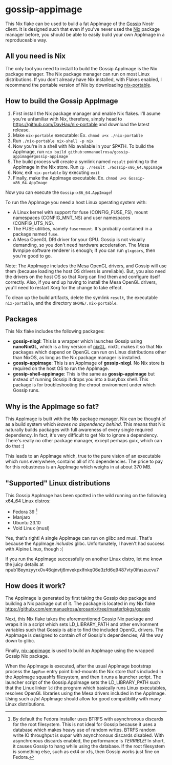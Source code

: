 # gossip-appimage

This Nix flake can be used to build a fat AppImage of the [Gossip](https://github.com/mikedilger/gossip) Nostr client. It is designed such that even if you've never used the [Nix](https://nixos.org/) package manager before, you should be able to easily build your own AppImage in a reproduceable way.

## All you need is Nix

The only tool you need to install to build the Gossip AppImage is the Nix package manager. The Nix package manager can run on most Linux distributions. If you don't already have Nix installed, with Flakes enabled, I recommend the portable version of Nix by downloading [nix-portable](https://github.com/DavHau/nix-portable). 

## How to build the Gossip AppImage

1. First install the Nix package manager and enable Nix flakes. I'll asume you're unfamiliar with Nix, therefore, simply head to https://github.com/DavHau/nix-portable and download the latest release.
2. Make `nix-portable` executable: Ex. `chmod u+x ./nix-portable`
3. Run `./nix-portable nix-shell -p nix`
4. Now you're in a shell with Nix available in your $PATH. To build the AppImage, run `nix build github:emmanuelrosa/gossip-appimage#gossip-appimage`
5. The build process will create a symlink named `result` pointing to the AppImage in the Nix store. Run `cp ./result ./Gossip-x86_64.AppImage`
6. Now, exit `nix-portable` by executing `exit`
7. Finally, make the AppImage executable. Ex. `chmod u+x Gossip-x86_64.AppImage`

Now you can execute the `Gossip-x86_64.AppImage`!

To run the AppImage you need a host Linux operating system with:

- A Linux kernel with support for fuse (CONFIG_FUSE_FS), mount namespaces (CONFIG_MNT_NS) and user namespaces (CONFIG_UTS_NS).
- The FUSE utilities, namely `fusermount`. It's probably contained in a package named `fuse`.
- A Mesa OpenGL DRI driver for your GPU. Gossip is not visually demanding, so you don't need hardware acceleration. The Mesa llvmpipe software renderer is enough; If you can run `glxgears`, then you're good to go.

Note: The AppImage includes the Mesa OpenGL drivers, and Gossip will use them (because loading the host OS drivers is unreliable). But, you also need the drivers on the host OS so that Xorg can find them and configure itself correctly. Also, if you end up having to install the Mesa OpenGL drivers, you'll need to restart Xorg for the change to take effect.

To clean up the build artifacts, delete the symlink `result`, the executable `nix-portable`, and the directory `$HOME/.nix-portable`.

## Packages

This Nix flake includes the following packages:

- **gossip-nixgl**: This is a wrapper which launches Gossip using **nanoNixGL**, which is a tiny version of [nixGL](https://github.com/nix-community/nixGL). nixGL makes it so that Nix packages which depend on OpenGL can run on Linux distributions other than NixOS, as long as the Nix package manager is installed.
- **gossip-appimage**: This is an AppImage of **gossip-nixgl**. No Nix store is required on the host OS to run the AppImage.
- **gossip-shell-appimage**: This is the same as **gossip-appimage** but instead of running Gossip it drops you into a busybox shell. This package is for troubleshooting the chroot environment under which Gossip runs.

## Why is the AppImage so fat?

This AppImage is built with the Nix package manager. Nix can be thought of as a build system which *leaves no dependency behind*. This means that Nix naturally builds packages with full awareness of every single required dependency. In fact, it's very difficult to get Nix to ignore a dependency. There's really no other package manager, except perhaps guix, which can do that :)

This leads to an AppImage which, true to the pure vision of an executable which runs everywhere, contains all of it's dependencies. The price to pay for this robustness is an AppImage which weighs in at about 370 MB.

## "Supported" Linux distributions

This Gossip AppImage has been spotted in the wild running on the following x64_64 Linux distros:

- Fedora 39 [^1]
- Manjaro
- Ubuntu 23.10
- Void Linux (musl)

Yes, that's right! A single AppImage can run on glibc and musl. That's because the AppImage *includes* glibc. Unfortunately, I haven't had success with Alpine Linux, though :(

If you run the AppImage successfully on another Linux distro, let me know the juicy details at npub18eynzyyrx0v46qjnvtj6mvekpxlfnkq06e3zfd6q9487vty0lfaszucvu7

[^1]: By default the Fedora installer uses BTRFS with asynchronous discards for the root filesystem. This is not ideal for Gossip because it uses a database which makes heavy use of random writes. BTRFS random write IO throughput is supar with asynchronous discards disabled. With asynchronous discards enabled, the performance is *TERRIBLE!* In short, it causes Gossip to hang while using the database. If the root filesystem is something else, such as ext4 or xfs, then Gossip works just fine on Fedora.

## How does it work?

The AppImage is generated by first taking the Gossip dep package and building a Nix package out of it. The package is located in my Nix flake https://github.com/emmanuelrosa/erosanix/tree/master/pkgs/gossip

Next, this Nix flake takes the aforementioned Gossip Nix package and wraps it in a script which sets LD_LIBRARY_PATH and other environment variables such that Gossip is able to find the included OpenGL drivers. The AppImage is designed to contain *all* of Gossip's dependencies; All the way down to glibc.

Finally, [nix-appimage](https://github.com/ralismark/nix-appimage) is used to build an AppImage using the wrapped Gossip Nix package.

When the AppImage is executed, after the usual AppImage bootstrap process the `AppRun` entry point bind-mounts the Nix store that's included in the AppImage squashfs filesystem, and then it runs a launcher script. The launcher script of the Gossip.AppImage sets the LD_LIBRARY_PATH such that the Linux linker `ld` (the program which basically runs Linux executables, resolves OpenGL libraries using the Mesa drivers included in the AppImage. Using such a *fat* AppImage should allow for good compatibility with many Linux distributions.
